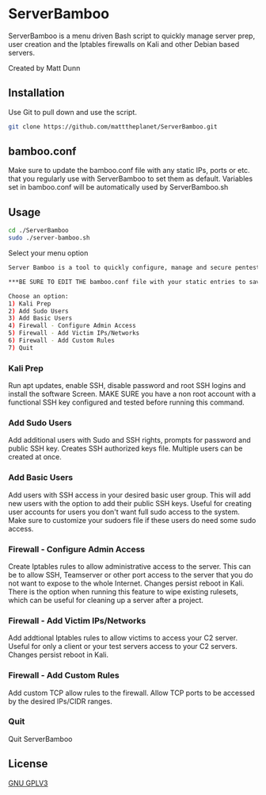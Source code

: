 # ServerBamboo

ServerBamboo is a menu driven Bash script to quickly manage server prep, user creation and the Iptables firewalls on Kali and other Debian based servers.

Created by Matt Dunn

## Installation

Use Git to pull down and use the script.

```bash
git clone https://github.com/matttheplanet/ServerBamboo.git
```

## bamboo.conf

Make sure to update the bamboo.conf file with any static IPs, ports or etc. that you regularly use with ServerBamboo to set them as default. Variables set in bamboo.conf will be automatically used by ServerBamboo.sh

## Usage

```bash
cd ./ServerBamboo
sudo ./server-bamboo.sh
```
Select your menu option

```bash
Server Bamboo is a tool to quickly configure, manage and secure pentest servers

***BE SURE TO EDIT THE bamboo.conf file with your static entries to save time!!!***

Choose an option: 
1) Kali Prep
2) Add Sudo Users
3) Add Basic Users
4) Firewall - Configure Admin Access
5) Firewall - Add Victim IPs/Networks
6) Firewall - Add Custom Rules
7) Quit
```

### Kali Prep

Run apt updates, enable SSH, disable password and root SSH logins and install the software Screen. MAKE SURE you have a non root account with a functional SSH key configured and tested before running this command.

### Add Sudo Users

Add additional users with Sudo and SSH rights, prompts for password and public SSH key. Creates SSH authorized keys file. Multiple users can be created at once.

### Add Basic Users

Add users with SSH access in your desired basic user group. This will add new users with the option to add their public SSH keys. Useful for creating user accounts for users you don't want full sudo access to the system. Make sure to customize your sudoers file if these users do need some sudo access.

### Firewall - Configure Admin Access

Create Iptables rules to allow administrative access to the server. This can be to allow SSH, Teamserver or other port access to the server that you do not want to expose to the whole Internet. Changes persist reboot in Kali. There is the option when running this feature to wipe existing rulesets, which can be useful for cleaning up a server after a project. 

### Firewall - Add Victim IPs/Networks

Add addtional Iptables rules to allow victims to access your C2 server. Useful for only a client or your test servers access to your C2 servers. Changes persist reboot in Kali.

### Firewall - Add Custom Rules

Add custom TCP allow rules to the firewall. Allow TCP ports to be accessed by the desired IPs/CIDR ranges.

### Quit

Quit ServerBamboo




## License
[GNU GPLV3](https://www.gnu.org/licenses/gpl-3.0.en.html)
